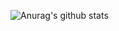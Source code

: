 ![Anurag's github stats](https://github-readme-stats.vercel.app/api?username=umzo&theme=radical&show_icons=true&count_private=true&include_all_commits=true)
